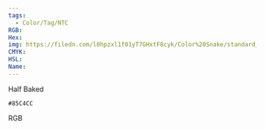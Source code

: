 ```yaml
---
tags:
  - Color/Tag/NTC
RGB:
Hex:
img: https://filedn.com/l0hpzxl1f01yT7GHxtF8cyk/Color%20Snake/standard_csv_to_svg//85C4CC.svg
CMYK:
HSL:
Name:
---
```

Half Baked
```palette
#85C4CC
```
RGB
